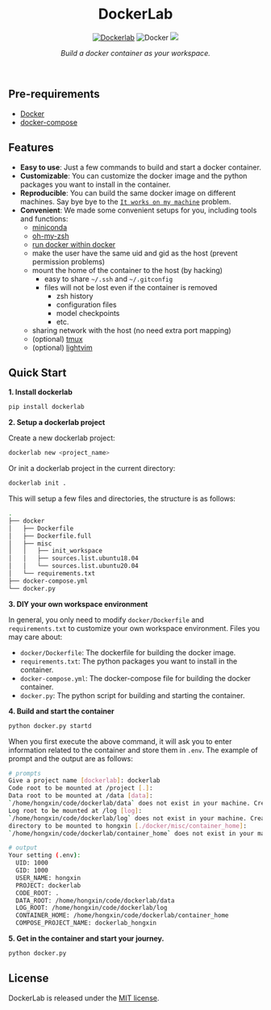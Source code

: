 <div align = center>


<h1>DockerLab</h1>

[![Dockerlab](https://img.shields.io/pypi/v/dockerlab?color=blue&label=dockerlab&style=flat-square)](https://pypi.org/project/dockerlab/)
![Docker](https://img.shields.io/badge/docker-%230db7ed.svg?style=flat-square&logo=docker&logoColor=white)
[![](https://img.shields.io/badge/License-MIT-green.svg?style=flat-square&labelColor=gray)](#license)

*Build a docker container as your workspace.*


</div>

<br>

## Pre-requirements

- [Docker](https://docs.docker.com/engine/install)
- [docker-compose](https://docs.docker.com/compose/install/)


## Features

- **Easy to use**: Just a few commands to build and start a docker container.
- **Customizable**: You can customize the docker image and the python packages you want to install in the container.
- **Reproducible**: You can build the same docker image on different machines. Say bye bye to the [`It works on my machine`](https://www.reddit.com/r/ProgrammerHumor/comments/70we66/it_works_on_my_machine/) problem.
- **Convenient**: We made some convenient setups for you, including tools and functions:
  - [miniconda](https://docs.conda.io/en/latest/miniconda.html)
  - [oh-my-zsh](https://ohmyz.sh/)
  - [run docker within docker](https://www.docker.com/blog/docker-can-now-run-within-docker/)
  - make the user have the same uid and gid as the host (prevent permission problems)
  - mount the home of the container to the host (by hacking)
    - easy to share `~/.ssh` and `~/.gitconfig`
    - files will not be lost even if the container is removed
      - zsh history
      - configuration files
      - model checkpoints
      - etc.
  - sharing network with the host (no need extra port mapping)
  - (optional) [tmux](https://github.com/tmux/tmux/wiki)
  - (optional) [lightvim](https://github.com/hughplay/lightvim)


## Quick Start

**1. Install dockerlab**

```bash
pip install dockerlab
```

**2. Setup a dockerlab project**

Create a new dockerlab project:

```bash
dockerlab new <project_name>
```

Or init a dockerlab project in the current directory:

```bash
dockerlab init .
```

This will setup a few files and directories, the structure is as follows:

```bash
.
├── docker
│   ├── Dockerfile
│   ├── Dockerfile.full
│   ├── misc
│   │   ├── init_workspace
│   │   ├── sources.list.ubuntu18.04
│   │   └── sources.list.ubuntu20.04
│   └── requirements.txt
├── docker-compose.yml
└── docker.py
```


**3. DIY your own workspace environment**

In general, you only need to modify `docker/Dockerfile` and `requirements.txt` to customize your own workspace environment. Files you may care about:

- `docker/Dockerfile`: The dockerfile for building the docker image.
- `requirements.txt`: The python packages you want to install in the container.
- `docker-compose.yml`: The docker-compose file for building the docker container.
- `docker.py`: The python script for building and starting the container.


**4. Build and start the container**

```bash
python docker.py startd
```

When you first execute the above command, it will ask you to enter information related to the container and store them in `.env`. The example of prompt and the output are as follows:

```bash
# prompts
Give a project name [dockerlab]: dockerlab
Code root to be mounted at /project [.]:
Data root to be mounted at /data [data]:
`/home/hongxin/code/dockerlab/data` does not exist in your machine. Create? [yes]:
Log root to be mounted at /log [log]:
`/home/hongxin/code/dockerlab/log` does not exist in your machine. Create? [yes]:
directory to be mounted to hongxin [./docker/misc/container_home]:
`/home/hongxin/code/dockerlab/container_home` does not exist in your machine. Create? [yes]:

# output
Your setting (.env):
  UID: 1000
  GID: 1000
  USER_NAME: hongxin
  PROJECT: dockerlab
  CODE_ROOT: .
  DATA_ROOT: /home/hongxin/code/dockerlab/data
  LOG_ROOT: /home/hongxin/code/dockerlab/log
  CONTAINER_HOME: /home/hongxin/code/dockerlab/container_home
  COMPOSE_PROJECT_NAME: dockerlab_hongxin
```

**5. Get in the container and start your journey.**

```bash
python docker.py
```

## License

DockerLab is released under the [MIT license](LICENSE).
